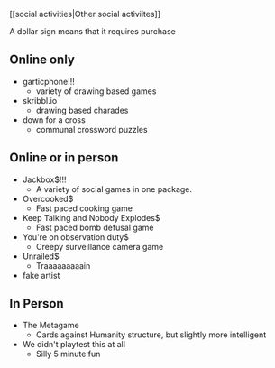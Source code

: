 [[social activities|Other social activiites]]

A dollar sign means that it requires purchase

Online only
-----------

 - garticphone!!!
   - variety of drawing based games
 - skribbl.io
   - drawing based charades
 - down for a cross
   - communal crossword puzzles

Online or in person
-------------------

 - Jackbox$!!!
   - A variety of social games in one package.
 - Overcooked$
   - Fast paced cooking game
 - Keep Talking and Nobody Explodes$
   - Fast paced bomb defusal game
 - You're on observation duty$
   - Creepy surveillance camera game
 - Unrailed$
   - Traaaaaaaaain
 - fake artist

In Person
---------

 - The Metagame
   - Cards against Humanity structure, but slightly more intelligent
 - We didn't playtest this at all
   - Silly 5 minute fun

